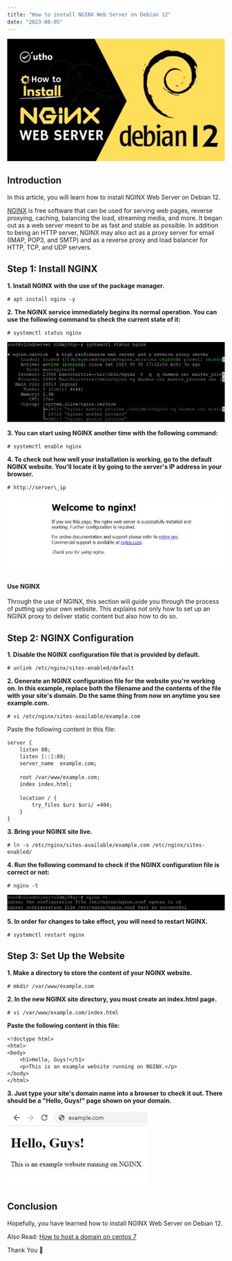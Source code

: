 ```yaml
---
title: "How to install NGINX Web Server on Debian 12"
date: "2023-08-05"
---
```


![How to install NGINX Web Server on Debian 12](images/How-to-install-NGINX-Web-Server-on-Debian-12-1024x576.jpg)

## Introduction

In this article, you will learn how to install NGINX Web Server on Debian 12.

[NGINX](https://en.wikipedia.org/wiki/Nginx) is free software that can be used for serving web pages, reverse proxying, caching, balancing the load, streaming media, and more. It began out as a web server meant to be as fast and stable as possible. In addition to being an HTTP server, NGINX may also act as a proxy server for email (IMAP, POP3, and SMTP) and as a reverse proxy and load balancer for HTTP, TCP, and UDP servers.

## Step 1: Install NGINX

**1\. Install NGINX with the use of the package manager.**

```
# apt install nginx -y

```

**2\. The NGINX service immediately begins its normal operation. You can use the following command to check the current state of it:**

```
# systemctl status nginx

```

![nginx status](images/image-1234.png)

**3\. You can start using NGINX another time with the following command:**

```
# systemctl enable nginx

```

**4\. To check out how well your installation is working, go to the default NGINX website. You'll locate it by going to the server's IP address in your browser.**

```
# http://server\_ip

```

![Nginx](images/image-846.png)

#### Use NGINX

Through the use of NGINX, this section will guide you through the process of putting up your own website. This explains not only how to set up an NGINX proxy to deliver static content but also how to do so.

## Step 2: NGINX Configuration

**1\. Disable the NGINX configuration file that is provided by default.**

```
# unlink /etc/nginx/sites-enabled/default

```

**2\. Generate an NGINX configuration file for the website you're working on. In this example, replace both the filename and the contents of the file with your site's domain. Do the same thing from now on anytime you see example.com.**

```
# vi /etc/nginx/sites-available/example.com

```

Paste the following content in this file:

```
server {
    listen 80;
    listen [::]:80;
    server_name  example.com;

    root /var/www/example.com;
    index index.html;

    location / {
        try_files $uri $uri/ =404;
    }
}
```

**3\. Bring your NGINX site live.**

```
# ln -s /etc/nginx/sites-available/example.com /etc/nginx/sites-enabled/

```

**4\. Run the following command to check if the NGINX configuration file is correct or not:**

```
# nginx -t

```

![How to install NGINX Web Server on Debian 12](images/image-1235.png)

**5\. In order for changes to take effect, you will need to restart NGINX.**

```
# systemctl restart nginx

```

## Step 3: Set Up the Website

**1\. Make a directory to store the content of your NGINX website.**

```
# mkdir /var/www/example.com

```

**2\. In the new NGINX site directory, you must create an index.html page.**

```
# vi /var/www/example.com/index.html

```

**Paste the following content in this file:**

```
<!doctype html>
<html>
<body>
    <h1>Hello, Guys!</h1>
    <p>This is an example website running on NGINX.</p>
</body>
</html>
```

**3\. Just type your site's domain name into a browser to check it out. There should be a "Hello, Guys!" page shown on your domain.**

![install NGINX Web Server](images/image-849.png)

## Conclusion

Hopefully, you have learned how to install NGINX Web Server on Debian 12.

Also Read: [How to host a domain on centos 7](https://utho.com/docs/tutorial/how-to-host-a-domain-on-centos-7/)

Thank You 🙂
